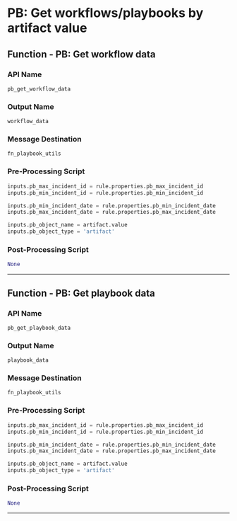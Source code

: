 <!--
    DO NOT MANUALLY EDIT THIS FILE
    THIS FILE IS AUTOMATICALLY GENERATED WITH resilient-sdk codegen
-->

# PB: Get workflows/playbooks by artifact value

## Function - PB: Get workflow data

### API Name
`pb_get_workflow_data`

### Output Name
`workflow_data`

### Message Destination
`fn_playbook_utils`

### Pre-Processing Script
```python
inputs.pb_max_incident_id = rule.properties.pb_max_incident_id
inputs.pb_min_incident_id = rule.properties.pb_min_incident_id

inputs.pb_min_incident_date = rule.properties.pb_min_incident_date
inputs.pb_max_incident_date = rule.properties.pb_max_incident_date

inputs.pb_object_name = artifact.value
inputs.pb_object_type = 'artifact'
```

### Post-Processing Script
```python
None
```

---

## Function - PB: Get playbook data

### API Name
`pb_get_playbook_data`

### Output Name
`playbook_data`

### Message Destination
`fn_playbook_utils`

### Pre-Processing Script
```python
inputs.pb_max_incident_id = rule.properties.pb_max_incident_id
inputs.pb_min_incident_id = rule.properties.pb_min_incident_id

inputs.pb_min_incident_date = rule.properties.pb_min_incident_date
inputs.pb_max_incident_date = rule.properties.pb_max_incident_date

inputs.pb_object_name = artifact.value
inputs.pb_object_type = 'artifact'
```

### Post-Processing Script
```python
None
```

---

